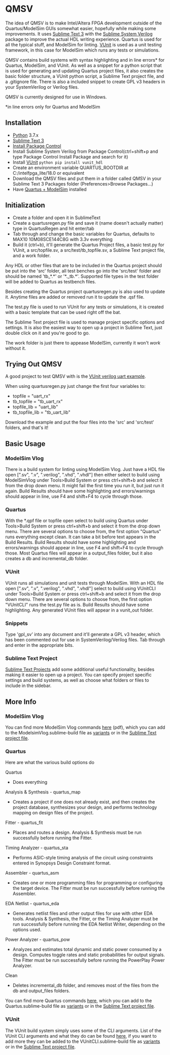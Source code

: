 # QMSV

The idea of QMSV is to make Intel/Altera FPGA development outside of the Quartus/ModelSim GUIs somewhat easier, hopefully while making some improvements. It uses [Sublime Text 3](https://www.sublimetext.com) with the [Sublime System Verilog](https://sv-doc.readthedocs.io/en/latest/) package to improve the actual HDL writing experience. Quartus is used for all the typical stuff, and ModelSim for linting. [VUnit](https://vunit.github.io/index.html) is used as a unit testing framework, in this case for ModelSim which runs any tests or simulations.

QMSV contains build systems with syntax highlighting and in line errors* for Quartus, ModelSim, and VUnit. As well as a snippet for a python script that is used for generating and updating Quartus project files, it also creates the basic folder structure, a VUnit python script, a Sublime Text project file, and a .gitignore file. There is also a included snippet to create GPL v3 headers in your SystemVerilog or Verilog files.

QMSV is currently designed for use in Windows.

*in line errors only for Quartus and ModelSim

## Installation

- [Python](https://www.python.org/downloads/) 3.7.x
-  [Sublime Text 3](https://www.sublimetext.com/3)
- [Install Package Control](https://packagecontrol.io/installation)
- Install Sublime System Verilog from Package Control(ctrl+shift+p and type Package Control Install Package and search for it)
- Install [VUnit](https://vunit.github.io/index.html)
    `python pip install vunit_hdl`
- Create an environment variable QUARTUS_ROOTDIR at C:/intelfpga_lite/18.0 or equivalent
- Download the QMSV files and put them in a folder called QMSV in your Sublime Text 3 Packages folder (Preferences>Browse Packages...)
- Have [Quartus + ModelSim](https://www.intel.com/content/www/us/en/software/programmable/quartus-prime/download.html) installed

## Initialization

- Create a folder and open it in SublimeText
- Create a quartusregen.py file and save it (name doesn't actually matter) type in QuartusRegen and hit enter/tab
- Tab through and change the basic variables for Quartus, defaults to MAX10 10M08SCE144C8G with 3.3v everything
- Build it (ctrl+b), it'll generate the Quartus Project files, a basic test.py for VUnit, a src/topfile.sv, a src/test/tb_topfile.sv, a Sublime Text project file, and a work folder.

Any HDL or other files that are to be included in the Quartus project should be put into the 'src' folder, all test benches go into the 'src/test' folder and should be named 'tb_\*.\*' or '\*._tb.\*'. Supported file types in the test folder will be added to Quartus as testbench files.

Besides creating the Quartus project quartusregen.py is also used to update it. Anytime files are added or removed run it to update the .qsf file.

The test.py file is used to run VUnit for any tests or simulations, it is created with a basic template that can be used right off the bat.

The Sublime Text project file is used to manage project specific options and settings. It is also the easiest way to open up a project in Sublime Text, just double click on it and you're good to go.

The work folder is just there to appease ModelSim, currently it won't _work_ without it.

## Trying Out QMSV

A good project to test QMSV with is the [VUnit verilog uart example](https://github.com/VUnit/vunit/tree/master/examples/verilog/uart/src).

When using quartusregen.py just change the first four variables to:
- topfile = "uart_rx"
- tb_topfile = "tb_uart_rx"
- topfile_lib = "uart_lib"
- tb_topfile_lib = "tb_uart_lib" 

Download the example and put the four files into the 'src' and 'src/test' folders, and that's it!

## Basic Usage

### ModelSim Vlog

There is a build system for linting using ModelSim Vlog. Just have a HDL file open [".sv", ".v", ".verilog", ".vhd", ".vhdl"] then either select to build using ModelSimVlog under Tools>Build System or press ctrl+shift+b and select it from the drop down menu. It might fail the first time you run it, but just run it again. Build Results should have some highlighting and errors/warnings should appear in line, use F4 and shift+F4 to cycle through those.

### Quartus

With the *.qpf file or topfile open select to build using Quartus under Tools>Build System or press ctrl+shift+b and select it from the drop down menu. There are several options to choose from, the first option "Quartus" runs everything except clean. It can take a bit before text appears in the Build Results. Build Results should have some highlighting and errors/warnings should appear in line, use F4 and shift+F4 to cycle through those. Most Quartus files will appear in a output_files folder, but it also creates a db and incremental_db folder.

### VUnit

VUnit runs all simulations and unit tests through ModelSim. With an HDL file open [".sv", ".v", ".verilog", ".vhd", ".vhdl"] select to build using VUnitCLI under Tools>Build System or press ctrl+shift+b and select it from the drop down menu. There are several options to choose from, the first option "VUnitCLI" runs the test.py file as is. Build Results should have some highlighting. Any generated VUnit files will appear in a vunit_out folder.

### Snippets

Type 'gpl_sv' into any document and it'll generate a GPL v3 header, which has been commented out for use in SystemVerilog/Verilog files. Tab through and enter in the appropriate bits.

### Sublime Text Project

[Sublime Text Projects](https://www.sublimetext.com/docs/3/projects.html) add some additional useful functionality, besides making it easier to open up a project. You can specify project specific settings and build systems, as well as choose what folders or files to include in the sidebar.

## More Info

### ModelSim Vlog

You can find more ModelSim Vlog commands [here](https://www.microsemi.com/document-portal/doc_view/136660-modelsim-me-10-5c-reference-manual-for-libero-soc-v11-8) (pdf), which you can add to the ModelsimVlog.sublime-build file as [variants](https://www.sublimetext.com/docs/3/build_systems.html#options) or in the [Sublime Text project file](https://www.sublimetext.com/docs/3/projects.html).

### Quartus

Here are what the various build options do

Quartus
- Does everything

Analysis & Synthesis - quartus_map
- Creates a project if one does not already exist, and then creates the project database, synthesizes your design, and performs technology mapping on design files of the project.

Fitter - quartus_fit
- Places and routes a design. Analysis & Synthesis must be run successfully before running the Fitter.

Timing Analyzer - quartus_sta
- Performs ASIC-style timing analysis of the circuit using constraints entered in Synopsys Design Constraint format.

Assembler - quartus_asm
- Creates one or more programming files for programming or configuring the target device. The Fitter must be run successfully before running the Assembler.

EDA Netlist - quartus_eda
- Generates netlist files and other output files for use with other EDA tools. Analysis & Synthesis, the Fitter, or the Timing Analyzer must be run successfully before running the EDA Netlist Writer, depending on the options used.

Power Analyzer - quartus_pow
- Analyzes and estimates total dynamic and static power consumed by a design. Computes toggle rates and static probabilities for output signals. The Fitter must be run successfully before running the PowerPlay Power Analyzer.

Clean
- Deletes incremental_db folder, and removes most of the files from the db and output_files folders.

You can find more Quartus commands [here](https://documentation.altera.com/#/link/mwh1410471376527/mwh1410470998554), which you can add to the Quartus.sublime-build file as [variants](https://www.sublimetext.com/docs/3/build_systems.html#options) or in the [Sublime Text project file](https://www.sublimetext.com/docs/3/projects.html).

### VUnit

The VUnit build system simply uses some of the CLI arguments. List of the VUnit CLI arguments and what they do can be found [here](https://vunit.github.io/cli.html), if you want to add more they can be added to the VUnitCLI.sublime-build file as [variants](https://www.sublimetext.com/docs/3/build_systems.html#options) or in the [Sublime Text project file](https://www.sublimetext.com/docs/3/projects.html).